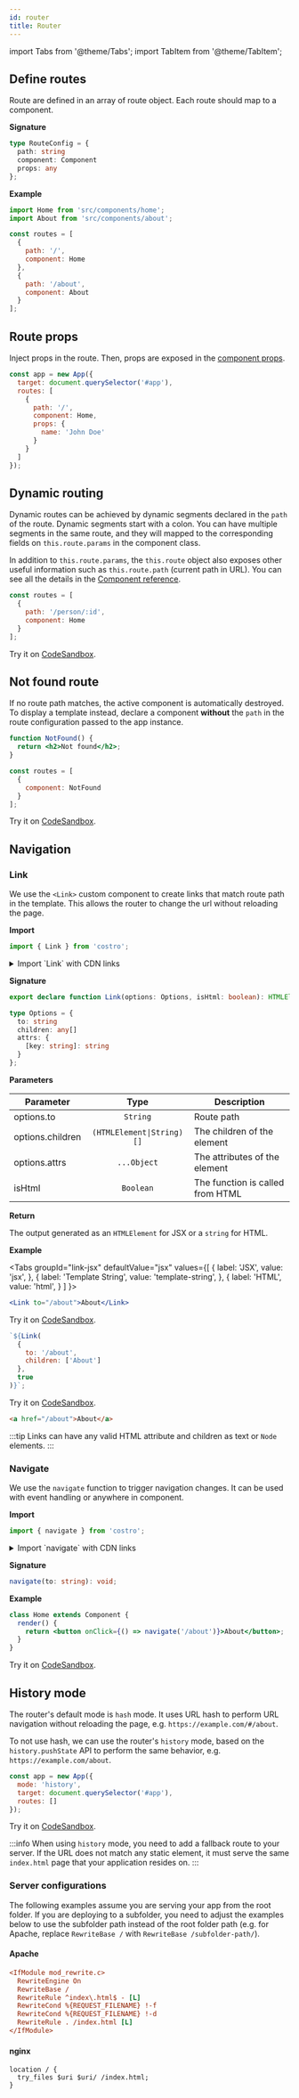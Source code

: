 ```yaml
---
id: router
title: Router
---
```


import Tabs from '@theme/Tabs';
import TabItem from '@theme/TabItem';

## Define routes

Route are defined in an array of route object. Each route should map to a component.

**Signature**

<!-- prettier-ignore -->
```ts
type RouteConfig = {
  path: string
  component: Component
  props: any
};
```

**Example**

```js title="src/app.js" {6,7,10,11}
import Home from 'src/components/home';
import About from 'src/components/about';

const routes = [
  {
    path: '/',
    component: Home
  },
  {
    path: '/about',
    component: About
  }
];
```

## Route props

Inject props in the route. Then, props are exposed in the [component props](component#props).

```js title="src/app.js" {7,8,9}
const app = new App({
  target: document.querySelector('#app'),
  routes: [
    {
      path: '/',
      component: Home,
      props: {
        name: 'John Doe'
      }
    }
  ]
});
```

## Dynamic routing

Dynamic routes can be achieved by dynamic segments declared in the `path` of the route. Dynamic segments start with a colon. You can have multiple segments in the same route, and they will mapped to the corresponding fields on `this.route.params` in the component class.

In addition to `this.route.params`, the `this.route` object also exposes other useful information such as `this.route.path` (current path in URL). You can see all the details in the [Component reference](component#Component-route-data).

```js
const routes = [
  {
    path: '/person/:id',
    component: Home
  }
];
```

Try it on [CodeSandbox](https://codesandbox.io/s/costro-dynamic-segments-3q8up).

## Not found route

If no route path matches, the active component is automatically destroyed. To display a template instead, declare a component **without** the `path` in the route configuration passed to the app instance.

```jsx
function NotFound() {
  return <h2>Not found</h2>;
}

const routes = [
  {
    component: NotFound
  }
];
```

Try it on [CodeSandbox](https://codesandbox.io/s/costro-not-found-g2quw).

## Navigation

### Link

We use the `<Link>` custom component to create links that match route path in the template. This allows the router to change the url without reloading the page.

**Import**

```js
import { Link } from 'costro';
```

<details>
  <summary>Import `Link` with CDN links</summary>

`Link` is exposed in the global variable `window.Costro`.

<Tabs
groupId="link-cdn"
defaultValue="jsx"
values={[
{ label: 'JSX', value: 'jsx', },
{ label: 'Template String', value: 'template-string', }
]
}>
<TabItem value="jsx">

```jsx
<Costro.Link></Costro.Link>
```

</TabItem>
<TabItem value="template-string">

```js
`${Costro.Link()}`;
```

</TabItem>
</Tabs>
</details>

**Signature**

<!-- prettier-ignore -->
```ts
export declare function Link(options: Options, isHtml: boolean): HTMLElement | string;

type Options = {
  to: string
  children: any[]
  attrs: {
    [key: string]: string
  }
};
```

**Parameters**

| Parameter        |           Type            | Description                      |
| ---------------- | :-----------------------: | -------------------------------- |
| options.to       |         `String`          | Route path                       |
| options.children | `(HTMLElement\|String)[]` | The children of the element      |
| options.attrs    |        `...Object`        | The attributes of the element    |
| isHtml           |         `Boolean`         | The function is called from HTML |

**Return**

The output generated as an `HTMLElement` for JSX or a `string` for HTML.

**Example**

<Tabs
groupId="link-jsx"
defaultValue="jsx"
values={[
{ label: 'JSX', value: 'jsx', },
{ label: 'Template String', value: 'template-string', },
{ label: 'HTML', value: 'html', }
]
}>
<TabItem value="jsx">

```jsx
<Link to="/about">About</Link>
```

Try it on [CodeSandbox](https://codesandbox.io/s/costro-jsx-template-k5zfs).

</TabItem>
<TabItem value="template-string">

```js
`${Link(
  {
    to: '/about',
    children: ['About']
  },
  true
)}`;
```

Try it on [CodeSandbox](https://codesandbox.io/s/costro-template-string-kyjl1).

</TabItem>
<TabItem value="html">

```html
<a href="/about">About</a>
```

</TabItem>
</Tabs>

:::tip
Links can have any valid HTML attribute and children as text or `Node` elements.
:::

### Navigate

We use the `navigate` function to trigger navigation changes. It can be used with event handling or anywhere in component.

**Import**

```jsx
import { navigate } from 'costro';
```

<details>
  <summary>Import `navigate` with CDN links</summary>

`navigate` is exposed in the global variable `window.Costro`.

```js
Costro.navigate();
```

</details>

**Signature**

```ts
navigate(to: string): void;
```

**Example**

```jsx title="src/components/home.js" {3}
class Home extends Component {
  render() {
    return <button onClick={() => navigate('/about')}>About</button>;
  }
}
```

Try it on [CodeSandbox](https://codesandbox.io/s/costro-navigate-jys37).

## History mode

The router's default mode is `hash` mode. It uses URL hash to perform URL navigation without reloading the page, e.g. `https://example.com/#/about`.

To not use hash, we can use the router's `history` mode, based on the `history.pushState` API to perform the same behavior, e.g. `https://example.com/about`.

```js
const app = new App({
  mode: 'history',
  target: document.querySelector('#app'),
  routes: []
});
```

Try it on [CodeSandbox](https://codesandbox.io/s/costro-history-yd79x).

:::info
When using `history` mode, you need to add a fallback route to your server. If the URL does not match any static element, it must serve the same `index.html` page that your application resides on.
:::

### Server configurations

The following examples assume you are serving your app from the root folder. If you are deploying to a subfolder, you need to adjust the examples below to use the subfolder path instead of the root folder path (e.g. for Apache, replace `RewriteBase /` with `RewriteBase /subfolder-path/`).

#### Apache

```ini
<IfModule mod_rewrite.c>
  RewriteEngine On
  RewriteBase /
  RewriteRule ^index\.html$ - [L]
  RewriteCond %{REQUEST_FILENAME} !-f
  RewriteCond %{REQUEST_FILENAME} !-d
  RewriteRule . /index.html [L]
</IfModule>
```

#### nginx

```ìnit
location / {
  try_files $uri $uri/ /index.html;
}
```
